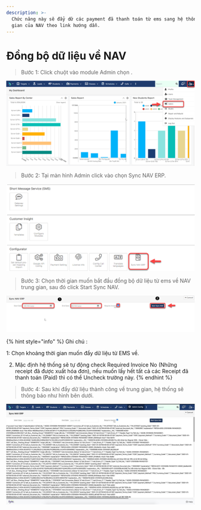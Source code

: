 ```yaml
---
description: >-
  Chức năng này sẽ đẩy dữ các payment đã thanh toán từ ems sang hệ thống trung
  gian của NAV theo link hướng dẫn.
---
```


# Đồng bộ dữ liệu về NAV

> Bước 1: Click chuột vào module Admin chọn .

![](../.gitbook/assets/1%20%284%29.png)

> Bước 2: Tại màn hình Admin click vào chọn Sync NAV ERP.

![](../.gitbook/assets/2%20%283%29.png)

> Bước 3: Chọn thời gian muốn bắt đầu đồng bộ dữ liệu từ ems về NAV trung gian, sau đó click Start Sync NAV.

![](../.gitbook/assets/3%20%284%29.png)

{% hint style="info" %}
Ghi chú :

1: Chọn khoảng thời gian muốn đẩy dữ liệu từ EMS về.

2. Mặc định hệ thống sẽ tự động check Required Invoice No \(Những receipt đã được xuất hóa đơn\), nếu muốn lấy hết tất cả các Receipt đã thanh toán \(Paid\) thì có thể Uncheck trường này.
{% endhint %}

> Bước 4: Sau khi đẩy dữ liệu thành công về trung gian, hệ thống sẽ thông báo như hình bên dưới.

![](../.gitbook/assets/photo_2021-01-28_13-09-02.jpg)

